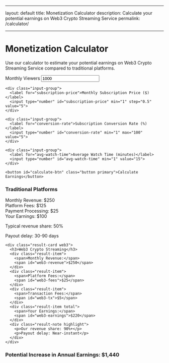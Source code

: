 - --
layout: default
title: Monetization Calculator
description: Calculate your potential earnings on Web3 Crypto Streaming Service
permalink: /calculator/
- --

# Monetization Calculator

Use our calculator to estimate your potential earnings on Web3 Crypto Streaming Service compared to traditional platforms.

<div class="calculator">
  <div class="calculator-inputs">
    <div class="input-group">
      <label for="monthly-viewers">Monthly Viewers</label>
      <input type="number" id="monthly-viewers" min="100" value="1000">
    </div>
    
    <div class="input-group">
      <label for="subscription-price">Monthly Subscription Price ($)</label>
      <input type="number" id="subscription-price" min="1" step="0.5" value="5">
    </div>
    
    <div class="input-group">
      <label for="conversion-rate">Subscription Conversion Rate (%)</label>
      <input type="number" id="conversion-rate" min="1" max="100" value="5">
    </div>
    
    <div class="input-group">
      <label for="avg-watch-time">Average Watch Time (minutes)</label>
      <input type="number" id="avg-watch-time" min="1" value="15">
    </div>
    
    <button id="calculate-btn" class="button primary">Calculate Earnings</button>
  </div>
  
  <div class="calculator-results">
    <div class="result-card traditional">
      <h3>Traditional Platforms</h3>
      <div class="result-item">
        <span>Monthly Revenue:</span>
        <span id="trad-revenue">$250</span>
      </div>
      <div class="result-item">
        <span>Platform Fees:</span>
        <span id="trad-fees">$125</span>
      </div>
      <div class="result-item">
        <span>Payment Processing:</span>
        <span id="trad-payment">$25</span>
      </div>
      <div class="result-item total">
        <span>Your Earnings:</span>
        <span id="trad-earnings">$100</span>
      </div>
      <div class="result-note">
        <p>Typical revenue share: 50%</p>
        <p>Payout delay: 30-90 days</p>
      </div>
    </div>
    
    <div class="result-card web3">
      <h3>Web3 Crypto Streaming</h3>
      <div class="result-item">
        <span>Monthly Revenue:</span>
        <span id="web3-revenue">$250</span>
      </div>
      <div class="result-item">
        <span>Platform Fees:</span>
        <span id="web3-fees">$25</span>
      </div>
      <div class="result-item">
        <span>Transaction Fees:</span>
        <span id="web3-tx">$5</span>
      </div>
      <div class="result-item total">
        <span>Your Earnings:</span>
        <span id="web3-earnings">$220</span>
      </div>
      <div class="result-note highlight">
        <p>Our revenue share: 90%+</p>
        <p>Payout delay: Near-instant</p>
      </div>
    </div>
  </div>
</div>

<div class="earnings-difference">
  <h3>Potential Increase in Annual Earnings: <span id="annual-difference">$1,440</span></h3>
</div>

<script src="{{ '/assets/js/calculator.js' | relative_url }}"></script>

